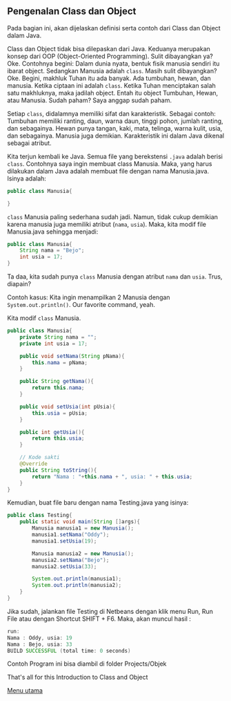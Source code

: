 Pengenalan Class dan Object
-----

Pada bagian ini, akan dijelaskan definisi serta contoh dari Class dan Object dalam Java. 

Class dan Object tidak bisa dilepaskan dari Java. Keduanya merupakan konsep dari OOP (Object-Oriented Programming). Sulit dibayangkan ya? Oke. Contohnya begini: Dalam dunia nyata, bentuk fisik manusia sendiri itu ibarat object. Sedangkan Manusia adalah `class`. Masih sulit dibayangkan? Oke. Begini, makhluk Tuhan itu ada banyak. Ada tumbuhan, hewan, dan manusia. Ketika ciptaan ini adalah `class`. Ketika Tuhan menciptakan salah satu makhluknya, maka jadilah object. Entah itu object Tumbuhan, Hewan, atau Manusia. Sudah paham? Saya anggap sudah paham.

Setiap `class`, didalamnya memiliki sifat dan karakteristik. Sebagai contoh: Tumbuhan memiliki ranting, daun, warna daun, tinggi pohon, jumlah ranting, dan sebagainya. Hewan punya tangan, kaki, mata, telinga, warna kulit, usia, dan sebagainya. Manusia juga demikian. Karakteristik ini dalam Java dikenal sebagai atribut.

Kita terjun kembali ke Java. Semua file yang berekstensi `.java` adalah berisi `class`. Contohnya saya ingin membuat class Manusia. Maka, yang harus dilakukan dalam Java adalah membuat file dengan nama Manusia.java. Isinya adalah:

```Java
public class Manusia{

}
```

`class` Manusia paling sederhana sudah jadi. Namun, tidak cukup demikian karena manusia juga memiliki atribut (`nama`, `usia`). Maka, kita modif file Manusia.java sehingga menjadi:

```Java
public class Manusia{
    String nama = "Bejo";
    int usia = 17;
}
```
Ta daa, kita sudah punya `class` Manusia dengan atribut `nama` dan `usia`. Trus, diapain? 

Contoh kasus: Kita ingin menampilkan 2 Manusia dengan `System.out.println()`. Our favorite command, yeah.

Kita modif `class` Manusia.

```Java
public class Manusia{
    private String nama = "";
    private int usia = 17;

    public void setNama(String pNama){
        this.nama = pNama;
    }

    public String getNama(){
        return this.nama;
    }

    public void setUsia(int pUsia){
        this.usia = pUsia;
    }

    public int getUsia(){
        return this.usia;
    }

    // Kode sakti
    @Override
    public String toString(){
        return "Nama : "+this.nama + ", usia: " + this.usia;
    }
}
```

Kemudian, buat file baru dengan nama Testing.java yang isinya:
```Java
public class Testing{
    public static void main(String []args){
        Manusia manusia1 = new Manusia();
        manusia1.setNama("Oddy");
        manusia1.setUsia(19);

        Manusia manusia2 = new Manusia();
        manusia2.setNama("Bejo");
        manusia2.setUsia(33);

        System.out.println(manusia1);
        System.out.println(manusia2);
    }
}
```

Jika sudah, jalankan file Testing di Netbeans dengan klik menu Run, Run File atau dengan Shortcut SHIFT + F6. Maka, akan muncul hasil :

```Java
run:
Nama : Oddy, usia: 19
Nama : Bejo, usia: 33
BUILD SUCCESSFUL (total time: 0 seconds)
```
Contoh Program ini bisa diambil di folder Projects/Objek

That's all for this Introduction to Class and Object

[Menu utama](/README.md)
